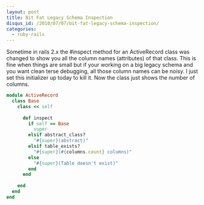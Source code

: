 ```yaml
--- 
layout: post
title: Bit Fat Legacy Schema Inspection
disqus_id: /2010/07/07/bit-fat-legacy-schema-inspection/
categories: 
  - ruby-rails
---
```


<p>
  Sometime in rails 2.x the #inspect method for an ActiveRecord class was changed to show you all the column names (attributes) of that class. This is fine when things are small but if your working on a big legacy schema and you want clean terse debugging, all those column names can be noisy. I just set this initializer up today to kill it. Now the class just shows the number of columns.
</p>

```ruby
module ActiveRecord
  class Base
    class << self
      
      def inspect
        if self == Base
          super
        elsif abstract_class?
          "#{super}(abstract)"
        elsif table_exists?
          "#{super}(#{columns.count} columns)"
        else
          "#{super}(Table doesn't exist)"
        end
      end
      
    end
  end
end
```

